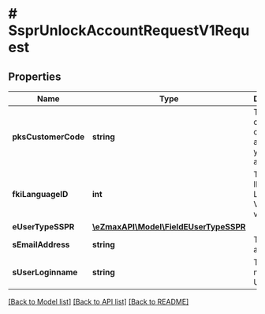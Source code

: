 # # SsprUnlockAccountRequestV1Request

## Properties

Name | Type | Description | Notes
------------ | ------------- | ------------- | -------------
**pksCustomerCode** | **string** | The customer code assigned to your account |
**fkiLanguageID** | **int** | The unique ID of the Language.  Valid values:  |Value|Description| |-|-| |1|French| |2|English| |
**eUserTypeSSPR** | [**\eZmaxAPI\Model\FieldEUserTypeSSPR**](FieldEUserTypeSSPR.md) |  |
**sEmailAddress** | **string** | The email address. | [optional]
**sUserLoginname** | **string** | The Login name of the User. | [optional]

[[Back to Model list]](../../README.md#models) [[Back to API list]](../../README.md#endpoints) [[Back to README]](../../README.md)
